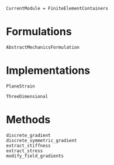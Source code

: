 ```@meta
CurrentModule = FiniteElementContainers
```

# Formulations
```@docs
AbstractMechanicsFormulation
```

# Implementations
```@docs
PlaneStrain
```

```@docs
ThreeDimensional
```

# Methods
```@docs
discrete_gradient
discrete_symmetric_gradient
extract_stiffness
extract_stress
modify_field_gradients
```
